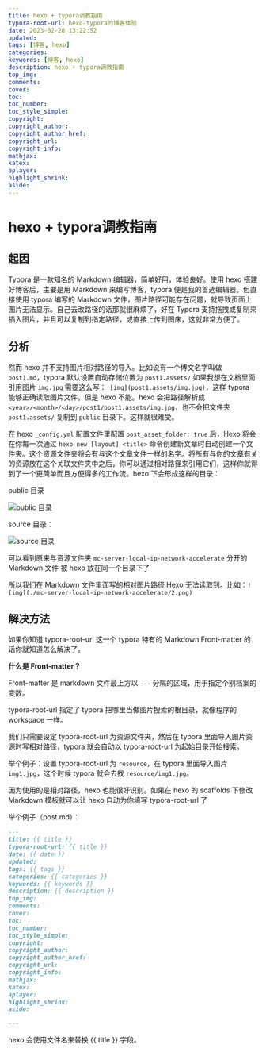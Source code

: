 ```yaml
---
title: hexo + typora调教指南
typora-root-url: hexo-typora的博客体验
date: 2023-02-28 13:22:52
updated:
tags: [博客, hexo]
categories:
keywords: [博客, hexo]
description: hexo + typora调教指南
top_img:
comments:
cover:
toc:
toc_number:
toc_style_simple:
copyright:
copyright_author:
copyright_author_href:
copyright_url:
copyright_info:
mathjax:
katex:
aplayer:
highlight_shrink:
aside:
---
```


# hexo + typora调教指南

## 起因

Typora 是一款知名的 Markdown 编辑器，简单好用，体验良好。使用 hexo 搭建好博客后，主要是用 Markdown 来编写博客，typora 便是我的首选编辑器。但直接使用 typora 编写的 Markdown 文件，图片路径可能存在问题，就导致页面上图片无法显示。自己去改路径的话那就很麻烦了，好在 Typora 支持拖拽或复制来插入图片，并且可以复制到指定路径，或直接上传到图床，这就非常方便了。

## 分析

然而 hexo 并不支持图片相对路径的导入。比如说有一个博文名字叫做 `post1.md`，typora 默认设置自动存储位置为 `post1.assets/` 如果我想在文档里面引用图片 `img.jpg` 需要这么写：`![img](post1.assets/img.jpg)`，这样 typora 能够正确读取图片文件。但是 hexo 不能。hexo 会把路径解析成 `<year>/<month>/<day>/post1/post1.assets/img.jpg`，也不会把文件夹 `post1.assets/` 复制到 `public` 目录下。这样就很难受。

在 hexo `_config.yml` 配置文件里配置 `post_asset_folder: true` 后，Hexo 将会在你每一次通过 `hexo new [layout] <title>` 命令创建新文章时自动创建一个文件夹。这个资源文件夹将会有与这个文章文件一样的名字。将所有与你的文章有关的资源放在这个关联文件夹中之后，你可以通过相对路径来引用它们，这样你就得到了一个更简单而且方便得多的工作流。hexo 下会形成这样的目录：

public 目录

![public 目录](image-20230228134032210.png)

source 目录：

![source 目录](image-20230228134148922.png)

可以看到原来与资源文件夹 `mc-server-local-ip-network-accelerate` 分开的 Markdown 文件 被 hexo 放在同一个目录下了

所以我们在 Markdown 文件里面写的相对图片路径 Hexo 无法读取到。比如：`![img](./mc-server-local-ip-network-accelerate/2.png)`

## 解决方法

如果你知道 typora-root-url 这一个 typora 特有的 Markdown Front-matter 的话你就知道怎么解决了。

**什么是 Front-matter？**

Front-matter 是 markdown 文件最上方以 `---` 分隔的区域，用于指定个别档案的变数。

typora-root-url 指定了 typora 把哪里当做图片搜索的根目录，就像程序的 workspace 一样。

我们只需要设定 typora-root-url 为资源文件夹，然后在 typora 里面导入图片资源时写相对路径，typora 就会自动以 typora-root-url 为起始目录开始搜索。

举个例子：设置 typora-root-url 为 `resource`，在 typora 里面导入图片 `img1.jpg`，这个时候 typora 就会去找 `resource/img1.jpg`。

因为使用的是相对路径，hexo 也能很好识别。如果在 hexo 的 scaffolds 下修改 Markdown 模板就可以让 hexo 自动为你填写 typora-root-url 了

举个例子（post.md）：

```markdown
---
title: {{ title }}
typora-root-url: {{ title }}
date: {{ date }}
updated:
tags: {{ tags }}
categories: {{ categories }}
keywords: {{ keywords }}
description: {{ description }}
top_img:
comments:
cover:
toc:
toc_number:
toc_style_simple:
copyright:
copyright_author:
copyright_author_href:
copyright_url:
copyright_info:
mathjax:
katex:
aplayer:
highlight_shrink:
aside:

---
```

hexo 会使用文件名来替换 {{ title }} 字段。







































